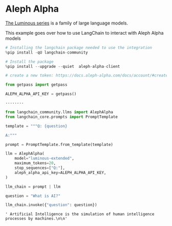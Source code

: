 # Aleph Alpha

[The Luminous series](https://docs.aleph-alpha.com/docs/category/luminous/) is a family of large language models.

This example goes over how to use LangChain to interact with Aleph Alpha models


```python
# Installing the langchain package needed to use the integration
%pip install -qU langchain-community
```


```python
# Install the package
%pip install --upgrade --quiet  aleph-alpha-client
```


```python
# create a new token: https://docs.aleph-alpha.com/docs/account/#create-a-new-token

from getpass import getpass

ALEPH_ALPHA_API_KEY = getpass()
```
```output
········
```

```python
from langchain_community.llms import AlephAlpha
from langchain_core.prompts import PromptTemplate
```


```python
template = """Q: {question}

A:"""

prompt = PromptTemplate.from_template(template)
```


```python
llm = AlephAlpha(
    model="luminous-extended",
    maximum_tokens=20,
    stop_sequences=["Q:"],
    aleph_alpha_api_key=ALEPH_ALPHA_API_KEY,
)
```


```python
llm_chain = prompt | llm
```


```python
question = "What is AI?"

llm_chain.invoke({"question": question})
```



```output
' Artificial Intelligence is the simulation of human intelligence processes by machines.\n\n'
```



```python

```
